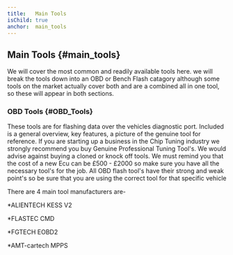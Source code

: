 ```yaml
---
title:   Main Tools
isChild: true
anchor:  main_tools
---
```



## Main Tools {#main_tools}
We will cover the most common and readily available tools here. we will break the tools down into an OBD or Bench Flash catagory although some tools on the market actually cover both and are a combined all in one tool, so these will appear in both sections.

### OBD Tools {#OBD_Tools}
These tools are for flashing data over the vehicles diagnostic port. Included is a general overview, key features, a picture of the genuine tool for reference. 
If you are starting up a business in the Chip Tuning industry we strongly recommend you buy Genuine Professional Tuning Tool's. We would advise against buying a cloned or knock off tools. We must remind you that the cost of a new Ecu can be £500 - £2000 so make sure you have all the necessary tool's for the job. All OBD flash tool's have their strong and weak point's so be sure that you are using the correct tool for that specific vehicle

There are 4 main tool manufacturers are-

*ALIENTECH KESS V2

*FLASTEC CMD

*FGTECH EOBD2

*AMT-cartech MPPS
